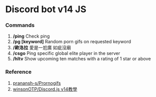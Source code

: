 # Discord bot v14 JS

### Commands
1. **/ping** Check ping
2. **/pg [keyword]** Random porn gifs on requested keyword
3. **/歐洛拉** 愛是一尬廣 如疵沒廟
4. **/csgo** Ping specific global elite player in the server
5. **/hltv** Show upcoming ten matches with a rating of 1 star or above

### Reference 
1. [pranansh-s/Prornogifs](https://github.com/pranansh-s/Pornogifs)
2. [winsonOTP/Discord.js v14教學](https://hackmd.io/@winsonOTP/discord-js-v14-ep0)

